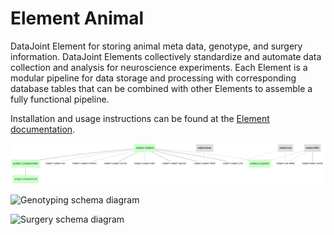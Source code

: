 # Element Animal

DataJoint Element for storing animal meta data, genotype, and surgery information.
DataJoint Elements collectively standardize and automate data collection and analysis
for neuroscience experiments. Each Element is a modular pipeline for data storage and
processing with corresponding database tables that can be combined with other Elements
to assemble a fully functional pipeline. 

Installation and usage instructions can be found at the [Element documentation](https://datajoint.com/docs/elements/element-animal).

![Subect schema diagram](https://raw.githubusercontent.com/datajoint/element-animal/main/images/subject_diagram.svg)

![Genotyping schema diagram](https://raw.githubusercontent.com/datajoint/element-animal/main/images/genotyping_diagram.svg)

![Surgery schema diagram](https://raw.githubusercontent.com/datajoint/element-animal/main/images/surgery_diagram.svg)
